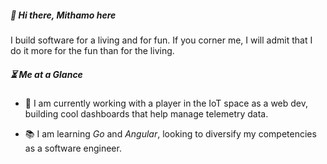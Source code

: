 ##### :wave: Hi there, Mithamo here

I build software for a living and for fun. If you corner me, I will admit that I do it more for the fun than for the living.

##### :hourglass_flowing_sand: Me at a Glance

- :construction_worker: I am currently working with a player in the IoT space as a web dev, building cool dashboards that help manage telemetry data.

- :books: I am learning _Go_ and _Angular_, looking to diversify my competencies as a software engineer.

